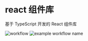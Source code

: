 # react 组件库

基于 TypeScript 开发的 React 组件库

![workflow](https://github.com/yaeSakuras/react-components/workflows/%E2%9C%85%20test/badge.svg)
![example workflow name](https://github.com/actions/react-components/workflows/%E2%9C%85%20test/badge.svg)